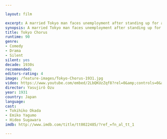 ```yaml
---

layout: film

excerpt: A married Tokyo man faces unemployment after standing up for an older colleague.
synopsis: A married Tokyo man faces unemployment after standing up for an older colleague.
title: Tokyo Chorus
runtime: 90
genre: 
- Comedy
- Drama
- Silent
silent: yes
decade: 1930s
recommended: 
editors-rating: 4
image: /feature-images/Tokyo-Chorus-1931.jpg
video: https://www.youtube.com/embed/2LbQKUzZqf8?rel=0&amp;controls=0&amp;showinfo=0
director: Yasujirô Ozu 
year: 1931
country: Japan 
language: 
cast:
- Tokihiko Okada
- Emiko Yagumo
- Hideo Sugawara
imdb: http://www.imdb.com/title/tt0022485/?ref_=fn_al_tt_1

---
```





